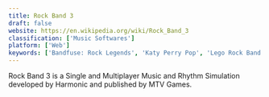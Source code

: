 ```yaml
---
title: Rock Band 3
draft: false 
website: https://en.wikipedia.org/wiki/Rock_Band_3
classification: ['Music Softwares']
platform: ['Web']
keywords: ['Bandfuse: Rock Legends', 'Katy Perry Pop', 'Lego Rock Band', 'Rocksmith', 'StepMania', 'The Beatles: Rock Band', 'World in Audition']
---
```

Rock Band 3 is a Single and Multiplayer Music and Rhythm Simulation developed by Harmonic and published by MTV Games.